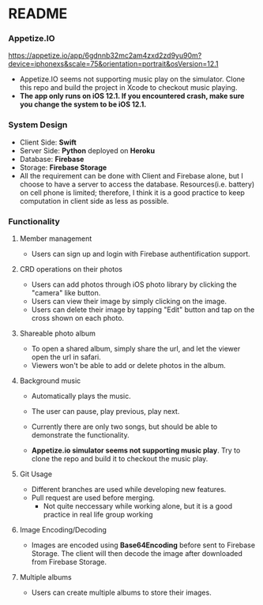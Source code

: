 # README

### Appetize.IO

https://appetize.io/app/6gdnnb32mc2am4zxd2zd9yu90m?device=iphonexs&scale=75&orientation=portrait&osVersion=12.1

* Appetize.IO seems not supporting music play on the simulator. Clone this repo and build the project in Xcode to checkout music playing.
* **The app only runs on iOS 12.1. If you encountered crash, make sure you change the system to be iOS 12.1.**

### System Design

* Client Side: **Swift**
* Server Side: **Python** deployed on **Heroku**
* Database: **Firebase**
* Storage: **Firebase Storage**
* All the requirement can be done with Client and Firebase alone, but I choose to have a server to access the database. Resources(i.e. battery) on cell phone is limited; therefore, I think it is a good practice to keep computation in client side as less as possible.



### Functionality

1. Member management

   * Users can sign up and login with Firebase authentification support.

2. CRD operations on their photos

   * Users can add photos through iOS photo library by clicking the "camera" like button.
   * Users can view their image by simply clicking on the image.
   * Users can delete their image by tapping "Edit" button and tap on the cross shown on each photo.

3. Shareable photo album

   * To open a shared album, simply share the url, and let the viewer open the url in safari.
   * Viewers won't be able to add or delete photos in the album.

4. Background music

   * Automatically plays the music.

   * The user can pause, play previous, play next.
   * Currently there are only two songs, but should be able to demonstrate the functionality.

   * **Appetize.io simulator seems not supporting music play**. Try to clone the repo and build it to checkout the music play.

5. Git Usage

   * Different branches are used while developing new features.
   * Pull request are used before merging.
     * Not quite neccessary while working alone, but it is a good practice in real life group working

6. Image Encoding/Decoding

   * Images are encoded using **Base64Encoding** before sent to Firebase Storage. The client will then decode the image after downloaded from Firebase Storage.

7. Multiple albums

   * Users can create multiple albums to store their images.

